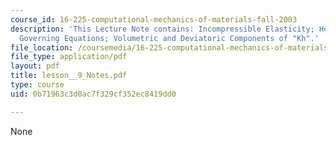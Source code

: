 ```yaml
---
course_id: 16-225-computational-mechanics-of-materials-fall-2003
description: 'This Lecture Note contains: Incompressible Elasticity; Hooke''s Law;
  Governing Equations; Volumetric and Deviatoric Components of "Kh".'
file_location: /coursemedia/16-225-computational-mechanics-of-materials-fall-2003/0b71963c3d0ac7f329cf352ec8419dd0_lesson__9_Notes.pdf
file_type: application/pdf
layout: pdf
title: lesson__9_Notes.pdf
type: course
uid: 0b71963c3d0ac7f329cf352ec8419dd0

---
```

None
